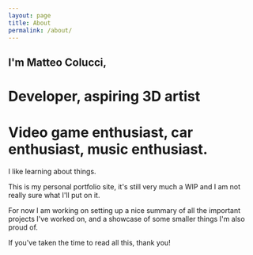 ```yaml
---
layout: page
title: About
permalink: /about/
---
```


## I'm Matteo Colucci,
# Developer, aspiring 3D artist
# Video game enthusiast, car enthusiast, music enthusiast.

I like learning about things.

This is my personal portfolio site, it's still very much a WIP and I am not really sure what I'll put on it.

For now I am working on setting up a nice summary of all the important projects I've worked on, and a showcase of some smaller things I'm also proud of.

If you've taken the time to read all this, thank you!